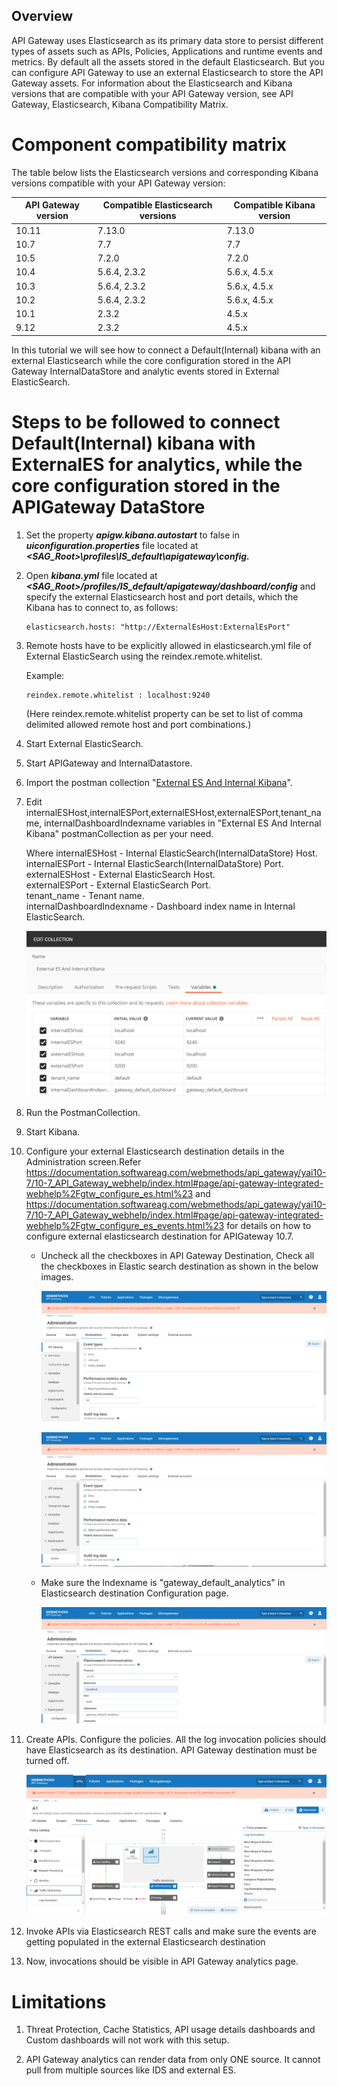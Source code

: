 Overview
--------

API Gateway uses Elasticsearch as its primary data store to persist different types of assets such as APIs, Policies, Applications and runtime events and metrics. By default all the assets stored in the default Elasticsearch. But you can configure API Gateway to use an external Elasticsearch to store the API Gateway assets. For information about the Elasticsearch and Kibana versions that are compatible with your API Gateway version, see API Gateway, Elasticsearch, Kibana Compatibility Matrix.

Component compatibility matrix
=================================
The table below lists the Elasticsearch versions and corresponding Kibana versions compatible with your API Gateway version:

| API Gateway version| Compatible Elasticsearch versions                  | Compatible Kibana version |
| ------------------ | -------------------------------------------------- | ------------------------- |
| 10.11              | 7.13.0                                             | 7.13.0                    | 
| 10.7               | 7.7                                                | 7.7                       | 
| 10.5               | 7.2.0                                              | 7.2.0                     | 
| 10.4               | 5.6.4, 2.3.2                                       | 5.6.x, 4.5.x              | 
| 10.3               | 5.6.4, 2.3.2                                       | 5.6.x, 4.5.x              |
| 10.2               | 5.6.4, 2.3.2                                       | 5.6.x, 4.5.x              | 
| 10.1               | 2.3.2                                              | 4.5.x                     | 
| 9.12               | 2.3.2                                              | 4.5.x                     | 

In this tutorial we will see how to connect a Default(Internal) kibana with an external Elasticsearch while the core configuration stored in the API Gateway InternalDataStore and analytic events stored in External ElasticSearch.

Steps to be followed to connect Default(Internal) kibana with ExternalES for analytics, while the core configuration stored in the APIGateway DataStore
==========================================================================================================================================================
1.  Set the property ***apigw.kibana.autostart*** to false in ***uiconfiguration.properties*** file located at ***<SAG_Root>\profiles\IS_default\apigateway\config\.***
2.  Open ***kibana.yml*** file located at ***<SAG_Root>/profiles/IS_default/apigateway/dashboard/config*** and specify the external Elasticsearch host and port details, which the Kibana has to connect to, as follows:
    ```
    elasticsearch.hosts: "http://ExternalEsHost:ExternalEsPort"
    ```
3.  Remote hosts have to be explicitly allowed in  elasticsearch.yml file of External ElasticSearch using the reindex.remote.whitelist.
   
    Example:
    ```
    reindex.remote.whitelist : localhost:9240
    ``` 
    (Here reindex.remote.whitelist property can be set to list of comma delimited allowed remote host and port combinations.)
4.  Start External ElasticSearch.
5.  Start APIGateway and InternalDatastore.
6.  Import the postman collection "[External ES And Internal Kibana](attachments/External_Es_And_Internal_Kibana.json)".
7.  Edit internalESHost,internalESPort,externalESHost,externalESPort,tenant_name,
    internalDashboardIndexname variables in "External ES And Internal Kibana" postmanCollection as per your need.
    
    Where internalESHost - Internal ElasticSearch(InternalDataStore) Host. <br />
          internalESPort - Internal ElasticSearch(InternalDataStore) Port. <br />
          externalESHost - External ElasticSearch Host. <br />
          externalESPort - External ElasticSearch Port. <br />
          tenant_name - Tenant name. <br />
          internalDashboardIndexname - Dashboard index name in Internal ElasticSearch. <br />

    ![](attachments/editPostmanCollection.png)

8.  Run the PostmanCollection.
9.  Start Kibana.
10. Configure your external Elasticsearch destination details in the Administration screen.Refer https://documentation.softwareag.com/webmethods/api_gateway/yai10-7/10-7_API_Gateway_webhelp/index.html#page/api-gateway-integrated-webhelp%2Fgtw_configure_es.html%23 and
https://documentation.softwareag.com/webmethods/api_gateway/yai10-7/10-7_API_Gateway_webhelp/index.html#page/api-gateway-integrated-webhelp%2Fgtw_configure_es_events.html%23 for details on how to configure external elasticsearch destination for APIGateway 10.7.
        
    - Uncheck all the checkboxes in API Gateway Destination, Check all the checkboxes in Elastic search destination as shown in the below images.
    
      ![](attachments/ApiGWDestination.png)
    
      ![](attachments/EsDestination.png)
    
    - Make sure the Indexname is "gateway_default_analytics" in Elasticsearch destination Configuration page.
    
      ![](attachments/EsDestinationConfiguration.png)
    
11. Create APIs. Configure the policies. All the log invocation policies should have Elasticsearch as its destination. API Gateway destination must be turned off.

      ![](attachments/logInvocationPolicy.png)
    
12. Invoke APIs via Elasticsearch REST calls and make sure the events are getting populated in the external Elasticsearch destination
13. Now, invocations should be visible in API Gateway analytics page.
    
Limitations
===========
1. Threat Protection, Cache Statistics, API usage details dashboards and Custom dashboards will not work with this setup.

2. API Gateway analytics can render data from only ONE source. It cannot pull from multiple sources like IDS and external ES.

